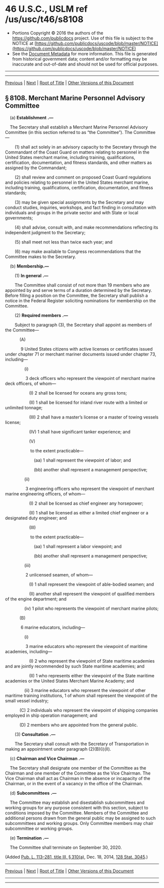 ---
---

# 46 U.S.C., USLM ref /us/usc/t46/s8108

* Portions Copyright © 2016 the authors of the https://github.com/publicdocs project.
  Use of this file is subject to the NOTICE at [https://github.com/publicdocs/uscode/blob/master/NOTICE](https://github.com/publicdocs/uscode/blob/master/NOTICE)
* See the [Document Metadata](././../../../../../..//README.md) for more information.
  This file is generated from historical government data; content and/or formatting may be inaccurate and out-of-date and should not be used for official purposes.

----------
----------

[Previous](./../../../../../..//us/usc/t46/stII/ptF/ch81/m__us_usc_t46_s8107.md) | [Next](./../../../../../..//us/usc/t46/stII/ptF/ch83/m__us_usc_t46_stII_ptF_ch83.md) | [Root of Title](./../../../../../../) | [Other Versions of this Document](https://publicdocs.github.io/go/links?ns=uslm&ref=%2Fus%2Fusc%2Ft46%2Fs8108)

## § 8108. Merchant Marine Personnel Advisory Committee

    (a)  __Establishment__  __.—__ 

    The Secretary shall establish a Merchant Marine Personnel Advisory Committee (in this section referred to as “the Committee”). The Committee—

        (1) shall act solely in an advisory capacity to the Secretary through the Commandant of the Coast Guard on matters relating to personnel in the United States merchant marine, including training, qualifications, certification, documentation, and fitness standards, and other matters as assigned by the Commandant;

        (2) shall review and comment on proposed Coast Guard regulations and policies relating to personnel in the United States merchant marine, including training, qualifications, certification, documentation, and fitness standards;

        (3) may be given special assignments by the Secretary and may conduct studies, inquiries, workshops, and fact finding in consultation with individuals and groups in the private sector and with State or local governments;

        (4) shall advise, consult with, and make recommendations reflecting its independent judgment to the Secretary;

        (5) shall meet not less than twice each year; and

        (6) may make available to Congress recommendations that the Committee makes to the Secretary.

    (b) __Membership.—__ 

        (1)  __In general__  __.—__ 

        The Committee shall consist of not more than 19 members who are appointed by and serve terms of a duration determined by the Secretary. Before filling a position on the Committee, the Secretary shall publish a notice in the Federal Register soliciting nominations for membership on the Committee.

        (2)  __Required members__  __.—__ 

        Subject to paragraph (3), the Secretary shall appoint as members of the Committee—

            (A)

             9 United States citizens with active licenses or certificates issued under chapter 71 or merchant mariner documents issued under chapter 73, including—

                (i)

                 3 deck officers who represent the viewpoint of merchant marine deck officers, of whom—

                    (I) 2 shall be licensed for oceans any gross tons;

                    (II) 1 shall be licensed for inland river route with a limited or unlimited tonnage;

                    (III) 2 shall have a master’s license or a master of towing vessels license;

                    (IV) 1 shall have significant tanker experience; and

                    (V)

                     to the extent practicable—

                        (aa) 1 shall represent the viewpoint of labor; and

                        (bb) another shall represent a management perspective;

                (ii)

                 3 engineering officers who represent the viewpoint of merchant marine engineering officers, of whom—

                    (I) 2 shall be licensed as chief engineer any horsepower;

                    (II) 1 shall be licensed as either a limited chief engineer or a designated duty engineer; and

                    (III)

                     to the extent practicable—

                        (aa) 1 shall represent a labor viewpoint; and

                        (bb) another shall represent a management perspective;

                (iii)

                 2 unlicensed seamen, of whom—

                    (I) 1 shall represent the viewpoint of able-bodied seamen; and

                    (II) another shall represent the viewpoint of qualified members of the engine department; and

                (iv) 1 pilot who represents the viewpoint of merchant marine pilots;

            (B)

             6 marine educators, including—

                (i)

                 3 marine educators who represent the viewpoint of maritime academies, including—

                    (I) 2 who represent the viewpoint of State maritime academies and are jointly recommended by such State maritime academies; and

                    (II) 1 who represents either the viewpoint of the State maritime academies or the United States Merchant Marine Academy; and

                (ii) 3 marine educators who represent the viewpoint of other maritime training institutions, 1 of whom shall represent the viewpoint of the small vessel industry;

            (C) 2 individuals who represent the viewpoint of shipping companies employed in ship operation management; and

            (D) 2 members who are appointed from the general public.

        (3)  __Consultation__  __.—__ 

        The Secretary shall consult with the Secretary of Transportation in making an appointment under paragraph (2)(B)(i)(II).

    (c)  __Chairman and Vice Chairman__  __.—__ 

    The Secretary shall designate one member of the Committee as the Chairman and one member of the Committee as the Vice Chairman. The Vice Chairman shall act as Chairman in the absence or incapacity of the Chairman, or in the event of a vacancy in the office of the Chairman.

    (d)  __Subcommittees__  __.—__ 

    The Committee may establish and disestablish subcommittees and working groups for any purpose consistent with this section, subject to conditions imposed by the Committee. Members of the Committee and additional persons drawn from the general public may be assigned to such subcommittees and working groups. Only Committee members may chair subcommittee or working groups.

    (e)  __Termination__  __.—__ 

    The Committee shall terminate on September 30, 2020.

(Added [Pub. L. 113–281, title III, § 310(a)][/us/pl/113/281/s310/a], Dec. 18, 2014, [128 Stat. 3045][/us/stat/128/3045].)

----------

[Previous](./../../../../../..//us/usc/t46/stII/ptF/ch81/m__us_usc_t46_s8107.md) | [Next](./../../../../../..//us/usc/t46/stII/ptF/ch83/m__us_usc_t46_stII_ptF_ch83.md) | [Root of Title](./../../../../../../) | [Other Versions of this Document](https://publicdocs.github.io/go/links?ns=uslm&ref=%2Fus%2Fusc%2Ft46%2Fs8108)

----------
----------

[/us/pl/113/281/s310/a]: https://publicdocs.github.io/go/links?ns=uslm&ref=%2Fus%2Fpl%2F113%2F281%2Fs310%2Fa
[/us/stat/128/3045]: https://publicdocs.github.io/go/links?ns=uslm&ref=%2Fus%2Fstat%2F128%2F3045


